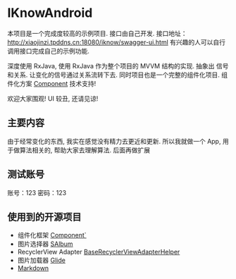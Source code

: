 # IKnowAndroid

本项目是一个完成度较高的示例项目. 接口由自己开发. 接口地址：http://xiaojinzi.tpddns.cn:18080/iknow/swagger-ui.html
有兴趣的人可以自行调用接口完成自己的示例功能.

深度使用 RxJava, 使用 RxJava 作为整个项目的 MVVM 结构的实现. 抽象出 信号和关系. 让变化的信号通过关系流转下去. 
同时项目也是一个完整的组件化项目. 组件化方案 [Component](https://github.com/xiaojinzi123/Component) 技术支持!

欢迎大家围观! UI 较丑, 还请见谅!

## 主要内容

由于经常变化的东西, 我实在感觉没有精力去更近和更新. 所以我就做一个 App, 用于做算法相关的, 帮助大家去理解算法. 后面再做扩展

## 测试账号

账号：123 密码：123

## 使用到的开源项目

- 组件化框架 [Component`](https://github.com/xiaojinzi123/Component)
- 图片选择器 [SAlbum](https://github.com/SharryChoo/SAlbum)
- RecyclerView Adapter [BaseRecyclerViewAdapterHelper](https://github.com/CymChad/BaseRecyclerViewAdapterHelper)
- 图片加载器 [Glide](https://github.com/bumptech/glide)
- [Markdown](https://github.com/noties/Markwon)